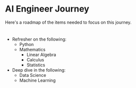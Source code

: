 # AI Engineer Journey

Here's a roadmap of the items needed to focus on this journey. 

#
* Refresher on the following:
  - Python
  - Mathematics
    - Linear Algebra
    - Calculus
    - Statistics
* Deep dive in the following:
  - Data Science
  - Machine Learning
       

  

